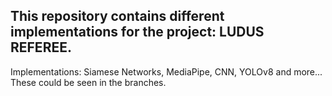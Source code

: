 ## This repository contains different implementations for the project: LUDUS REFEREE. 
 Implementations: Siamese Networks, MediaPipe, CNN, YOLOv8 and more... These could be seen in the branches. 
